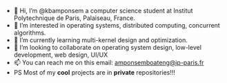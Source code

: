 - 👋 Hi, I’m @kbamponsem a computer science student at Institut Polytechnique de Paris, Palaiseau, France.
- 👀 I’m interested in operating systems, distributed computing, concurrent algorithms.
- 🌱 I’m currently learning multi-kernel design and optimization.
- 💞️ I’m looking to collaborate on operating system design, low-level development, web design, UI/UX
- 📫 You can reach me on this email: amponsemboateng@ip-paris.fr
- PS Most of my **cool** projects are in **private** repositories!!!

<!---
kbamponsem/kbamponsem is a ✨ special ✨ repository because its `README.md` (this file) appears on your GitHub profile.
You can click the Preview link to take a look at your changes.
--->
